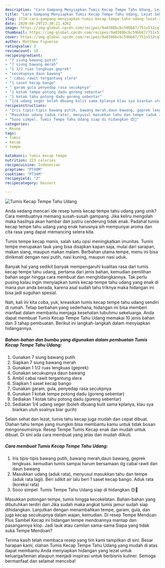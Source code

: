```yaml
---
description: "Cara Gampang Menyiapkan Tumis Kecap Tempe Tahu Udang, Lezat Sekali"
title: "Cara Gampang Menyiapkan Tumis Kecap Tempe Tahu Udang, Lezat Sekali"
slug: 3734-cara-gampang-menyiapkan-tumis-kecap-tempe-tahu-udang-lezat-sekali
date: 2020-04-29T23:30:21.426Z
image: https://img-global.cpcdn.com/recipes/9a0388bcbc59bb87/751x532cq70/tumis-kecap-tempe-tahu-udang-foto-resep-utama.jpg
thumbnail: https://img-global.cpcdn.com/recipes/9a0388bcbc59bb87/751x532cq70/tumis-kecap-tempe-tahu-udang-foto-resep-utama.jpg
cover: https://img-global.cpcdn.com/recipes/9a0388bcbc59bb87/751x532cq70/tumis-kecap-tempe-tahu-udang-foto-resep-utama.jpg
author: Matthew Figueroa
ratingvalue: 3
reviewcount: 10
recipeingredient:
- "7 siung bawang putih"
- "7 siung bawang merah"
- "1 1/2 ruas lengkuas geprek"
- "secukupnya daun bawang"
- " cabai rawit tergantung slera"
- "1 saset kecap bango"
- " garam gula penyedap rasa secukpnya"
- "1 kotak tempe potong dadu goreng sebentar"
- "1 kotak tahu potong dadu goreng sebentar"
- "1/4 udang seger boleh dbuang kulit sama kplanya klau sya biarkan utuh soalnya biar gurih"
recipeinstructions:
- "Iris tipis-tipis bawang putih, bawang merah,daun bawang, geprek lengkuas. kemudian tumis sampai harum bersamaan dg cabai rawit dan daun bawang"
- "Masukkan udang (aduk rata), menyusul masukkan tahu dan tempe (aduk rata lagi). Beri sdikit air lalu beri 1 saset kecap bango. Aduk rata (koreksi rata)"
- "Sooo simpel. Tumis Tempe Tahu Udang siap di hidangkan 😍💞"
categories:
- Resep
tags:
- tumis
- kecap
- tempe

katakunci: tumis kecap tempe 
nutrition: 223 calories
recipecuisine: Indonesian
preptime: "PT40M"
cooktime: "PT34M"
recipeyield: "2"
recipecategory: Dessert

---
```



![Tumis Kecap Tempe Tahu Udang](https://img-global.cpcdn.com/recipes/9a0388bcbc59bb87/751x532cq70/tumis-kecap-tempe-tahu-udang-foto-resep-utama.jpg)

Anda sedang mencari ide resep tumis kecap tempe tahu udang yang unik? Cara membuatnya memang susah-susah gampang. Jika keliru mengolah maka hasilnya akan hambar dan justru cenderung tidak enak. Padahal tumis kecap tempe tahu udang yang enak harusnya sih mempunyai aroma dan cita rasa yang dapat memancing selera kita.

Tumis tempe kecap manis, salah satu opsi meningkatkan imunitas. Tumis tempe merupakan lauk yang bisa disajikan kapan saja, mulai dari sarapan, makan siang, maupun makan malam. Berbahan utama tempe, menu ini bisa dinikmati dengan nasi putih, nasi kuning, maupun nasi uduk.

Banyak hal yang sedikit banyak mempengaruhi kualitas rasa dari tumis kecap tempe tahu udang, pertama dari jenis bahan, kemudian pemilihan bahan segar hingga cara membuat dan menghidangkannya. Tak perlu pusing kalau ingin menyiapkan tumis kecap tempe tahu udang yang enak di mana pun anda berada, karena asal sudah tahu triknya maka hidangan ini bisa jadi suguhan spesial.


Nah, kali ini kita coba, yuk, kreasikan tumis kecap tempe tahu udang sendiri di rumah. Tetap berbahan yang sederhana, hidangan ini bisa memberi manfaat dalam membantu menjaga kesehatan tubuhmu sekeluarga. Anda dapat membuat Tumis Kecap Tempe Tahu Udang memakai 10 jenis bahan dan 3 tahap pembuatan. Berikut ini langkah-langkah dalam menyiapkan hidangannya.

<!--inarticleads1-->

##### Bahan-bahan dan bumbu yang digunakan dalam pembuatan Tumis Kecap Tempe Tahu Udang:

1. Gunakan 7 siung bawang putih
1. Siapkan 7 siung bawang merah
1. Gunakan 1 1/2 ruas lengkuas (geprek)
1. Gunakan secukupnya daun bawang
1. Ambil  cabai rawit tergantung slera
1. Siapkan 1 saset kecap bango
1. Gunakan  garam, gula, penyedap rasa secukpnya
1. Gunakan 1 kotak tempe potong dadu (goreng sebentar)
1. Sediakan 1 kotak tahu potong dadu (goreng sebentar)
1. Sediakan 1/4 udang seger (boleh dbuang kulit sama kplanya, klau sya biarkan utuh soalnya biar gurih)


Selain sehat dan lezat, tumis tahu kecap juga mudah dan cepat dibuat. Olahan tahu tempe yang mungkin bisa membantu kamu untuk tidak bosan mengonsumsinya. Resep Tempe Tumis Kecap enak dan mudah untuk dibuat. Di sini ada cara membuat yang jelas dan mudah diikuti. 

<!--inarticleads2-->

##### Cara membuat Tumis Kecap Tempe Tahu Udang:

1. Iris tipis-tipis bawang putih, bawang merah,daun bawang, geprek lengkuas. kemudian tumis sampai harum bersamaan dg cabai rawit dan daun bawang
1. Masukkan udang (aduk rata), menyusul masukkan tahu dan tempe (aduk rata lagi). Beri sdikit air lalu beri 1 saset kecap bango. Aduk rata (koreksi rata)
1. Sooo simpel. Tumis Tempe Tahu Udang siap di hidangkan 😍💞


Masukkan potongan tempe, tumis hingga kecokelatan. Bahan-bahan yang dibutuhkan terdiri dari Jika sudah maka angkat tumis jamur sudah siap dihidangkan. Lanjutkan dengan menambahkan tempe, garam, gula, dan juga kecap secukupnya dalam wajan, kemudian. Di resep Tempe Mendoan Plus Sambel Kecap ini hidangan tempe mendoannya mantap dan pasangannya klop. Jadi lauk atau camilan sama-sama Siapa yang tidak suka Tempe Mendoan? 

Terima kasih telah membaca resep yang tim kami tampilkan di sini. Besar harapan kami, olahan Tumis Kecap Tempe Tahu Udang yang mudah di atas dapat membantu Anda menyiapkan hidangan yang lezat untuk keluarga/teman ataupun menjadi inspirasi untuk berbisnis kuliner. Semoga bermanfaat dan selamat mencoba!
